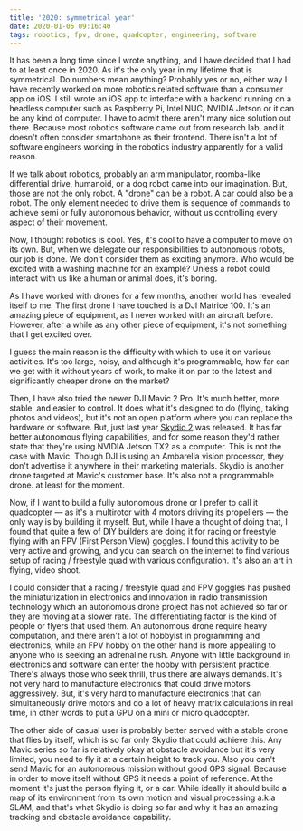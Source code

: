 ```yaml
---
title: '2020: symmetrical year'
date: 2020-01-05 09:16:40
tags: robotics, fpv, drone, quadcopter, engineering, software
---
```


It has been a long time since I wrote anything, and I have decided that I had to at least once in 2020. As it's the only year in my lifetime that is symmetrical. Do numbers mean anything? Probably yes or no, either way I have recently worked on more robotics related software than a consumer app on iOS. I still wrote an iOS app to interface with a backend running on a headless computer such as Raspberry Pi, Intel NUC, NVIDIA Jetson or it can be any kind of computer. I have to admit there aren't many nice solution out there. Because most robotics software came out from research lab, and it doesn't often consider smartphone as their frontend. There isn't a lot of software engineers working in the robotics industry apparently for a valid reason.

If we talk about robotics, probably an arm manipulator, roomba-like differential drive, humanoid, or a dog robot came into our imagination. But, those are not the only robot. A "drone" can be a robot. A car could also be a robot. The only element needed to drive them is sequence of commands to achieve semi or fully autonomous behavior, without us controlling every aspect of their movement.

Now, I thought robotics is cool. Yes, it's cool to have a computer to move on its own. But, when we delegate our responsibilities to autonomous robots, our job is done. We don't consider them as exciting anymore. Who would be excited with a washing machine for an example? Unless a robot could interact with us like a human or animal does, it's boring.

As I have worked with drones for a few months, another world has revealed itself to me. The first drone I have touched is a DJI Matrice 100. It's an amazing piece of equipment, as I never worked with an aircraft before. However, after a while as any other piece of equipment, it's not something that I get excited over.

I guess the main reason is the difficulty with which to use it on various activities. It's too large, noisy, and although it's programmable, how far can we get with it without years of work, to make it on par to the latest and significantly cheaper drone on the market?

Then, I have also tried the newer DJI Mavic 2 Pro. It's much better, more stable, and easier to control. It does what it's designed to do (flying, taking photos and videos), but it's not an open platform where you can replace the hardware or software. But, just last year [Skydio 2](https://www.skydio.com/) was released. It has far better autonomous flying capabilities, and for some reason they'd rather state that they're using NVIDIA Jetson TX2 as a computer. This is not the case with Mavic. Though DJI is using an Ambarella vision processor, they don't advertise it anywhere in their marketing materials. Skydio is another drone targeted at Mavic's customer base. It's also not a programmable drone. at least for the moment.

Now, if I want to build a fully autonomous drone or I prefer to call it quadcopter — as it's a multirotor with 4 motors driving its propellers — the only way is by building it myself. But, while I have a thought of doing that, I found that quite a few of DIY builders are doing it for racing or freestyle flying with an FPV (First Person View) goggles. I found this activity to be very active and growing, and you can search on the internet to find various setup of racing / freestyle quad with various configuration. It's also an art in flying, video shoot.

I could consider that a racing / freestyle quad and FPV goggles has pushed the miniaturization in electronics and innovation in radio transmission technology which an autonomous drone project has not achieved so far or they are moving at a slower rate. The differentiating factor is the kind of people or flyers that used them. An autonomous drone require heavy computation, and there aren't a lot of hobbyist in programming and electronics, while an FPV hobby on the other hand is more appealing to anyone who is seeking an adrenaline rush. Anyone with little background in electronics and software can enter the hobby with persistent practice. There's always those who seek thrill, thus there are always demands. It's not very hard to manufacture electronics that could drive motors aggressively. But, it's very hard to manufacture electronics that can simultaneously drive motors and do a lot of heavy matrix calculations in real time, in other words to put a GPU on a mini or micro quadcopter.

The other side of casual user is probably better served with a stable drone that flies by itself, which is so far only Skydio that could achieve this. Any Mavic series so far is relatively okay at obstacle avoidance but it's very limited, you need to fly it at a certain height to track you. Also you can't send Mavic for an autonomous mission without good GPS signal. Because in order to move itself without GPS it needs a point of reference. At the moment it's just the person flying it, or a car. While ideally it should build a map of its environment from its own motion and visual processing a.k.a SLAM, and that's what Skydio is doing so far and why it has an amazing tracking and obstacle avoidance capability.
